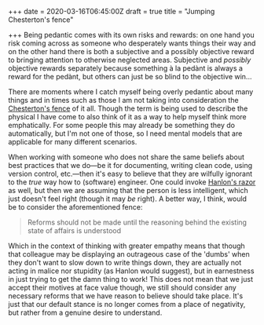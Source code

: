 +++
date = 2020-03-16T06:45:00Z
draft = true
title = "Jumping Chesterton's fence"

+++
Being pedantic comes with its own risks and rewards: on one hand you risk coming across as someone who desperately wants things their way and on the other hand there is both a subjective and a possibly objective reward to bringing attention to otherwise neglected areas. Subjective and _possibly_ objective rewards separately because something à la pedànt is always a reward for the pedànt, but others can just be so blind to the objective win...

There are moments where I catch myself being overly pedantic about many things and in times such as those I am not taking into consideration the [Chesterton's fence](https://en.wikipedia.org/wiki/Wikipedia:Chesterton%27s_fence) of it all. Though the term is being used to describe the physical I have come to also think of it as a way to help myself think more emphatically. For some people this may already be something they do automatically, but I'm not one of those, so I need mental models that are applicable for many different scenarios.

When working with someone who does not share the same beliefs about best practices that we do—be it for documenting, writing clean code, using version control, etc.—then it's easy to believe that they are wilfully ignorant to the _true_ way how to (software) engineer. One could invoke [Hanlon's razor](https://en.wikipedia.org/wiki/Hanlon%27s_razor) as well, but then we are assuming that the person is less intelligent, which just doesn't feel right (though it may _be_ right). A better way, I think, would be to consider the aforementioned fence:

> Reforms should not be made until the reasoning behind the existing state of affairs is understood

Which in the context of thinking with greater empathy means that though that colleague may be displaying an outrageous case of the 'dumbs' when they don't want to slow down to write things down, they are actually not acting in malice nor stupidity (as Hanlon would suggest), but in earnestness in just trying to get the damn thing to work! This does not mean that we just accept their motives at face value though, we still should consider any necessary reforms that we have reason to believe should take place. It's just that our default stance is no longer comes from a place of negativity, but rather from a genuine desire to understand.